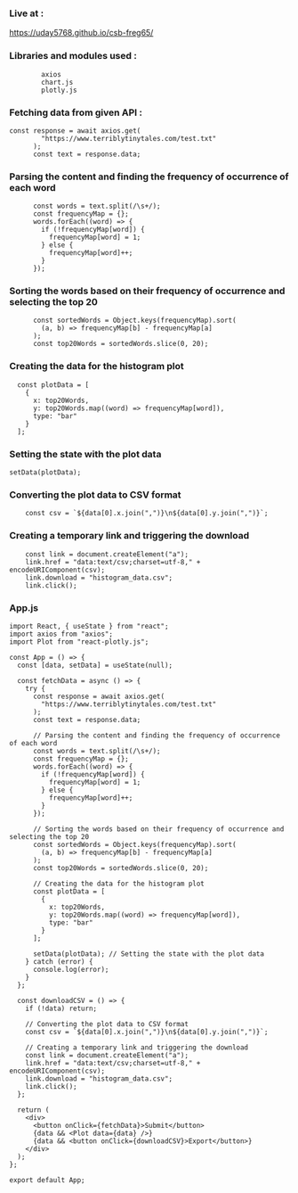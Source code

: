 ### Live at : 
https://uday5768.github.io/csb-freg65/

### Libraries and modules used :
```
        axios
        chart.js
        plotly.js
```
### Fetching data from given API :
```
const response = await axios.get(
        "https://www.terriblytinytales.com/test.txt"
      );
      const text = response.data;
 ```    
### Parsing the content and finding the frequency of occurrence of each word
```
      const words = text.split(/\s+/);
      const frequencyMap = {};
      words.forEach((word) => {
        if (!frequencyMap[word]) {
          frequencyMap[word] = 1;
        } else {
          frequencyMap[word]++;
        }
      });
```
### Sorting the words based on their frequency of occurrence and selecting the top 20
```
      const sortedWords = Object.keys(frequencyMap).sort(
        (a, b) => frequencyMap[b] - frequencyMap[a]
      );
      const top20Words = sortedWords.slice(0, 20);
```
### Creating the data for the histogram plot
      const plotData = [
        {
          x: top20Words,
          y: top20Words.map((word) => frequencyMap[word]),
          type: "bar"
        }
      ];

### Setting the state with the plot data
```
setData(plotData);
```
### Converting the plot data to CSV format
```
    const csv = `${data[0].x.join(",")}\n${data[0].y.join(",")}`;
```
### Creating a temporary link and triggering the download
```
    const link = document.createElement("a");
    link.href = "data:text/csv;charset=utf-8," + encodeURIComponent(csv);
    link.download = "histogram_data.csv";
    link.click();
```  

### App.js
```
import React, { useState } from "react";
import axios from "axios";
import Plot from "react-plotly.js";

const App = () => {
  const [data, setData] = useState(null);

  const fetchData = async () => {
    try {
      const response = await axios.get(
        "https://www.terriblytinytales.com/test.txt"
      );
      const text = response.data;

      // Parsing the content and finding the frequency of occurrence of each word
      const words = text.split(/\s+/);
      const frequencyMap = {};
      words.forEach((word) => {
        if (!frequencyMap[word]) {
          frequencyMap[word] = 1;
        } else {
          frequencyMap[word]++;
        }
      });

      // Sorting the words based on their frequency of occurrence and selecting the top 20
      const sortedWords = Object.keys(frequencyMap).sort(
        (a, b) => frequencyMap[b] - frequencyMap[a]
      );
      const top20Words = sortedWords.slice(0, 20);

      // Creating the data for the histogram plot
      const plotData = [
        {
          x: top20Words,
          y: top20Words.map((word) => frequencyMap[word]),
          type: "bar"
        }
      ];

      setData(plotData); // Setting the state with the plot data
    } catch (error) {
      console.log(error);
    }
  };

  const downloadCSV = () => {
    if (!data) return;

    // Converting the plot data to CSV format
    const csv = `${data[0].x.join(",")}\n${data[0].y.join(",")}`;

    // Creating a temporary link and triggering the download
    const link = document.createElement("a");
    link.href = "data:text/csv;charset=utf-8," + encodeURIComponent(csv);
    link.download = "histogram_data.csv";
    link.click();
  };

  return (
    <div>
      <button onClick={fetchData}>Submit</button>
      {data && <Plot data={data} />}
      {data && <button onClick={downloadCSV}>Export</button>}
    </div>
  );
};

export default App;
```

